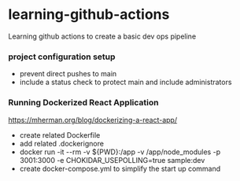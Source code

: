 # learning-github-actions
Learning github actions to create a basic dev ops pipeline

### project configuration setup

- prevent direct pushes to main
- include a status check to protect main and include administrators

### Running Dockerized React Application

https://mherman.org/blog/dockerizing-a-react-app/

- create related Dockerfile
- add related .dockerignore
- docker run -it --rm -v ${PWD}:/app -v /app/node_modules -p 3001:3000 -e CHOKIDAR_USEPOLLING=true sample:dev
- create docker-compose.yml to simplify the start up command
